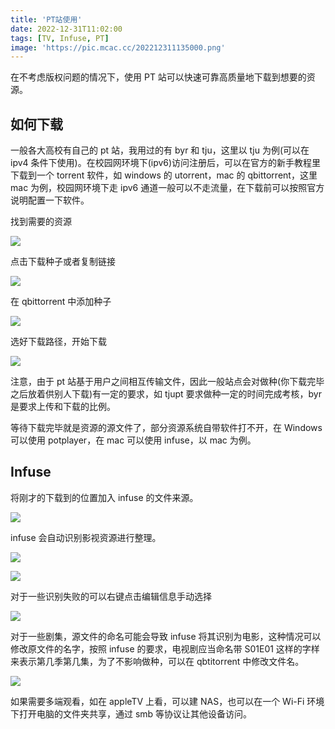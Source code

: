 ```yaml
---
title: 'PT站使用'
date: 2022-12-31T11:02:00
tags: [TV, Infuse, PT]
image: 'https://pic.mcac.cc/202212311135000.png'
---
```


在不考虑版权问题的情况下，使用 PT 站可以快速可靠高质量地下载到想要的资源。

## 如何下载

一般各大高校有自己的 pt 站，我用过的有 byr 和 tju，这里以 tju 为例(可以在 ipv4 条件下使用)。在校园网环境下(ipv6)访问注册后，可以在官方的新手教程里下载到一个 torrent 软件，如 windows 的 utorrent，mac 的 qbittorrent，这里 mac 为例，校园网环境下走 ipv6 通道一般可以不走流量，在下载前可以按照官方说明配置一下软件。

找到需要的资源

![](https://pic.mcac.cc/202212311118173.png)

点击下载种子或者复制链接

![](https://pic.mcac.cc/202212311118174.png)

在 qbittorrent 中添加种子

![](https://pic.mcac.cc/202212311118175.png)

选好下载路径，开始下载

![](https://pic.mcac.cc/202212311118176.png)

注意，由于 pt 站基于用户之间相互传输文件，因此一般站点会对做种(你下载完毕之后放着供别人下载)有一定的要求，如 tjupt 要求做种一定的时间完成考核，byr 是要求上传和下载的比例。

等待下载完毕就是资源的源文件了，部分资源系统自带软件打不开，在 Windows 可以使用 potplayer，在 mac 可以使用 infuse，以 mac 为例。

## Infuse

将刚才的下载到的位置加入 infuse 的文件来源。

![](https://pic.mcac.cc/202212311123526.png)

infuse 会自动识别影视资源进行整理。

![](https://pic.mcac.cc/202212311127641.png)

![](https://pic.mcac.cc/202212311134610.png)

对于一些识别失败的可以右键点击编辑信息手动选择

![](https://pic.mcac.cc/202212311128108.png)

对于一些剧集，源文件的命名可能会导致 infuse 将其识别为电影，这种情况可以修改原文件的名字，按照 infuse 的要求，电视剧应当命名带 S01E01 这样的字样来表示第几季第几集，为了不影响做种，可以在 qbtitorrent 中修改文件名。

![](https://pic.mcac.cc/202212311129712.png)

如果需要多端观看，如在 appleTV 上看，可以建 NAS，也可以在一个 Wi-Fi 环境下打开电脑的文件夹共享，通过 smb 等协议让其他设备访问。
